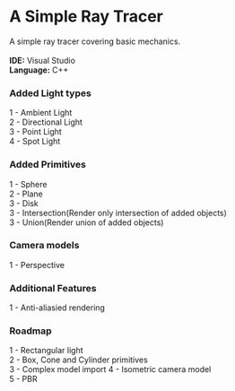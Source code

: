 # A Simple Ray Tracer
A simple ray tracer covering basic mechanics.
\
\
**IDE:** Visual Studio\
**Language:** C++

### Added Light types
1 - Ambient Light\
2 - Directional Light\
3 - Point Light\
4 - Spot Light

### Added Primitives
1 - Sphere\
2 - Plane\
3 - Disk\
3 - Intersection(Render only intersection of added objects)\
3 - Union(Render union of added objects)

### Camera models
1 - Perspective

### Additional Features
1 - Anti-aliasied rendering

### Roadmap
1 - Rectangular light\
2 - Box, Cone and Cylinder primitives\
3 - Complex model import
4 - Isometric camera model\
5 - PBR
